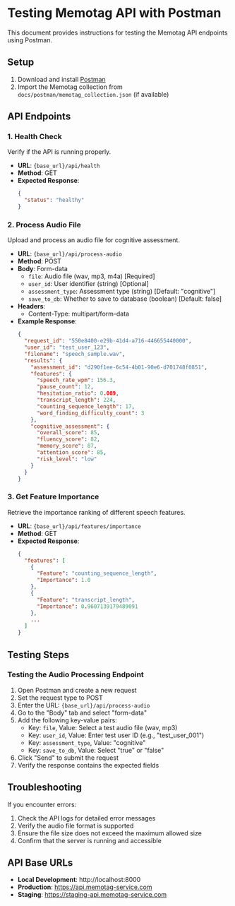 # Testing Memotag API with Postman

This document provides instructions for testing the Memotag API endpoints using Postman.

## Setup

1. Download and install [Postman](https://www.postman.com/downloads/)
2. Import the Memotag collection from `docs/postman/memotag_collection.json` (if available)

## API Endpoints

### 1. Health Check

Verify if the API is running properly.

- **URL**: `{base_url}/api/health`
- **Method**: GET
- **Expected Response**:
  ```json
  {
    "status": "healthy"
  }
  ```

### 2. Process Audio File

Upload and process an audio file for cognitive assessment.

- **URL**: `{base_url}/api/process-audio`
- **Method**: POST
- **Body**: Form-data
  - `file`: Audio file (wav, mp3, m4a) [Required]
  - `user_id`: User identifier (string) [Optional]
  - `assessment_type`: Assessment type (string) [Default: "cognitive"]
  - `save_to_db`: Whether to save to database (boolean) [Default: false]
- **Headers**:
  - Content-Type: multipart/form-data
- **Example Response**:
  ```json
  {
    "request_id": "550e8400-e29b-41d4-a716-446655440000",
    "user_id": "test_user_123",
    "filename": "speech_sample.wav",
    "results": {
      "assessment_id": "d290f1ee-6c54-4b01-90e6-d701748f0851",
      "features": {
        "speech_rate_wpm": 156.3,
        "pause_count": 12,
        "hesitation_ratio": 0.089,
        "transcript_length": 224,
        "counting_sequence_length": 17,
        "word_finding_difficulty_count": 3
      },
      "cognitive_assessment": {
        "overall_score": 85,
        "fluency_score": 82,
        "memory_score": 87,
        "attention_score": 85,
        "risk_level": "low"
      }
    }
  }
  ```

### 3. Get Feature Importance

Retrieve the importance ranking of different speech features.

- **URL**: `{base_url}/api/features/importance`
- **Method**: GET
- **Expected Response**:
  ```json
  {
    "features": [
      {
        "Feature": "counting_sequence_length",
        "Importance": 1.0
      },
      {
        "Feature": "transcript_length",
        "Importance": 0.9607139179489091
      },
      ...
    ]
  }
  ```

## Testing Steps

### Testing the Audio Processing Endpoint

1. Open Postman and create a new request
2. Set the request type to POST
3. Enter the URL: `{base_url}/api/process-audio`
4. Go to the "Body" tab and select "form-data"
5. Add the following key-value pairs:
   - Key: `file`, Value: Select a test audio file (wav, mp3)
   - Key: `user_id`, Value: Enter test user ID (e.g., "test_user_001")
   - Key: `assessment_type`, Value: "cognitive"
   - Key: `save_to_db`, Value: Select "true" or "false"
6. Click "Send" to submit the request
7. Verify the response contains the expected fields

## Troubleshooting

If you encounter errors:

1. Check the API logs for detailed error messages
2. Verify the audio file format is supported
3. Ensure the file size does not exceed the maximum allowed size
4. Confirm that the server is running and accessible

## API Base URLs

- **Local Development**: http://localhost:8000
- **Production**: https://api.memotag-service.com
- **Staging**: https://staging-api.memotag-service.com
